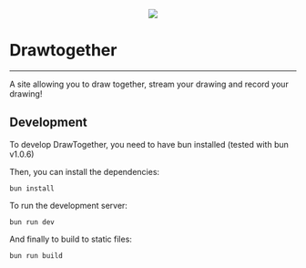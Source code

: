 <p align="center"><img src="https://i.imgur.com/jQk2c2V.png"></p>

# Drawtogether

---

A site allowing you to draw together, stream your drawing and record your drawing!

## Development

To develop DrawTogether, you need to have bun installed (tested with bun v1.0.6)

Then, you can install the dependencies:

```
bun install
```

To run the development server:

```
bun run dev
```

And finally to build to static files:

```
bun run build
```

